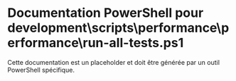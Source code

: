# Documentation PowerShell pour development\scripts\performance\performance\run-all-tests.ps1

Cette documentation est un placeholder et doit être générée par un outil PowerShell spécifique.
